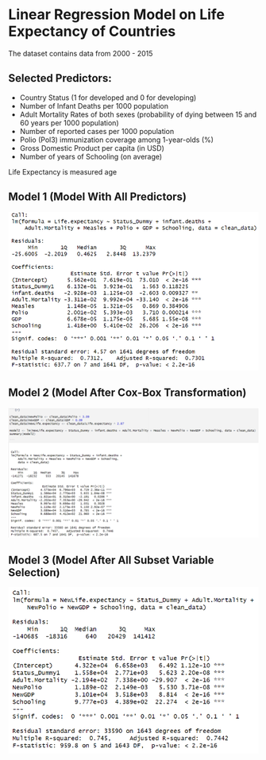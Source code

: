 # Linear Regression Model on Life Expectancy of Countries 

The dataset contains data from 2000 - 2015


## Selected Predictors:
- Country Status (1 for developed and 0 for developing)
- Number of Infant Deaths per 1000 population
- Adult Mortality Rates of both sexes (probability of dying between 15 and 60 years per 1000 population)
- Number of reported cases per 1000 population
- Polio (Pol3) immunization coverage among 1-year-olds (%)
- Gross Domestic Product per capita (in USD)
- Number of years of Schooling (on average)

Life Expectancy is measured age

## Model 1 (Model With All Predictors)
![alt text](https://github.com/lybned/STAT-429-Individual-Project/blob/main/Pictures/Model%201%20Summary.PNG)

## Model 2 (Model After Cox-Box Transformation)
![alt text](https://github.com/lybned/STAT-429-Individual-Project/blob/main/Pictures/Model%202.PNG)

## Model 3 (Model After All Subset Variable Selection)
![alt text](https://github.com/lybned/STAT-429-Individual-Project/blob/main/Pictures/Model%203.PNG)
